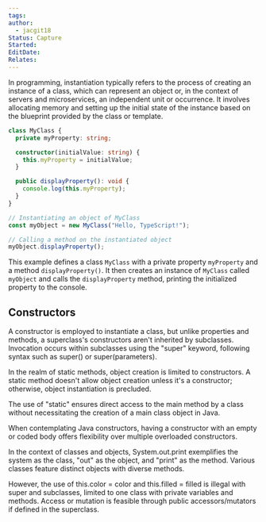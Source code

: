```yaml
---
tags: 
author:
  - jacgit18
Status: Capture
Started: 
EditDate: 
Relates:
---
```

In programming, instantiation typically refers to the process of creating an instance of a class, which can represent an object or, in the context of servers and microservices, an independent unit or occurrence. It involves allocating memory and setting up the initial state of the instance based on the blueprint provided by the class or template.


```typescript
class MyClass {
  private myProperty: string;

  constructor(initialValue: string) {
    this.myProperty = initialValue;
  }

  public displayProperty(): void {
    console.log(this.myProperty);
  }
}

// Instantiating an object of MyClass
const myObject = new MyClass("Hello, TypeScript!");

// Calling a method on the instantiated object
myObject.displayProperty();
```

This example defines a class `MyClass` with a private property `myProperty` and a method `displayProperty()`. It then creates an instance of `MyClass` called `myObject` and calls the `displayProperty` method, printing the initialized property to the console.

## Constructors 
A constructor is employed to instantiate a class, but unlike properties and methods, a superclass's constructors aren't inherited by subclasses. Invocation occurs within subclasses using the "super" keyword, following syntax such as super() or super(parameters).


In the realm of static methods, object creation is limited to constructors. A static method doesn't allow object creation unless it's a constructor; otherwise, object instantiation is precluded.

The use of "static" ensures direct access to the main method by a class without necessitating the creation of a main class object in Java.

When contemplating Java constructors, having a constructor with an empty or coded body offers flexibility over multiple overloaded constructors.

In the context of classes and objects, System.out.print exemplifies the system as the class, "out" as the object, and "print" as the method. Various classes feature distinct objects with diverse methods.

However, the use of this.color = color and this.filled = filled is illegal with super and subclasses, limited to one class with private variables and methods. Access or mutation is feasible through public accessors/mutators if defined in the superclass.